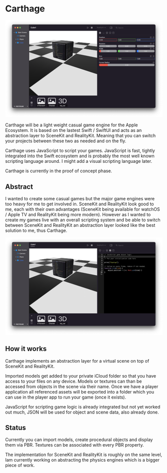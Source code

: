 # Carthage

![screenshot](Shared/images/Cube1.png)

Carthage will be a light weight casual game engine for the Apple Ecosystem. It is based on the lastest Swift / SwiftUI and acts as an abstraction layer to SceneKit and RealityKit. Meaning that you can switch your projects between these two as needed and on the fly.

Carthage uses JavaScript to script your games. JavaScript is fast, tightly integrated into the Swift ecosystem and is probably the most well known scripting language around. I might add a visual scripting language later.

Carthage is currently in the proof of concept phase.

## Abstract

I wanted to create some casual games but the major game engines were too heavy for me to get involved in. SceneKit and RealityKit look good to me, each with their own advantages (SceneKit being available for watchOS / Apple TV and RealityKit being more modern). However as I wanted to create my games live with an overall scripting system and be able to switch between SceneKit and RealityKit an abstraction layer looked like the best solution to me, thus Carthage.

![screenshot](Shared/images/Cube_js.png)

## How it works

Carthage implements an abstraction layer for a virtual scene on top of SceneKit and RealityKit.

Imported models get added to your private iCloud folder so that you have access to your files on any device. Models or textures can than be accessed from objects in the scene via their name. Once we have a player application all referenced assets will be exported into a folder which you can use in the player app to run your game (once it exists).

JavaScript for scripting game logic is already integrated but not yet worked out much, JSON will be used for object and scene data, also already done.

## Status

Currently you can import models, create procedural objects and display them via PBR. Textures can be associated with every PBR property.

The implementation for SceneKit and RealityKit is roughly on the same level, Iam currently working on abstracting the physics engines which is a bigger piece of work.

